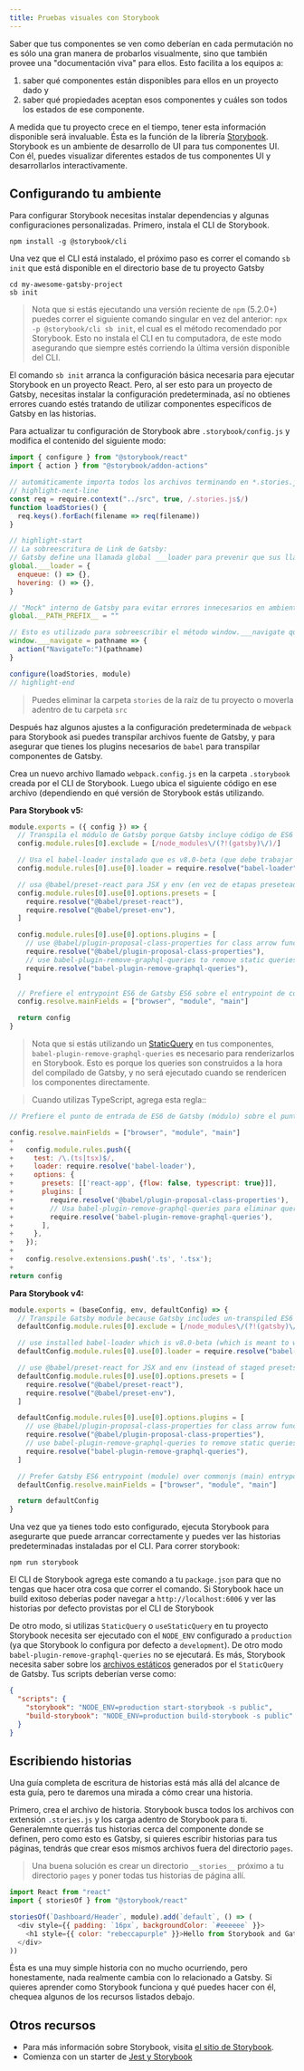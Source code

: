 ```yaml
---
title: Pruebas visuales con Storybook
---
```


Saber que tus componentes se ven como deberían en cada permutación no es sólo una gran manera de probarlos visualmente, sino que también provee una "documentación viva" para ellos. Esto facilita a los equipos a:

1. saber qué componentes están disponibles para ellos en un proyecto dado y
2. saber qué propiedades aceptan esos componentes y cuáles son todos los estados de ese componente.

A medida que tu proyecto crece en el tiempo, tener esta información disponible será invaluable. Ésta es la función de la librería [Storybook](https://storybook.js.org/). Storybook es un ambiente de desarrollo de UI para tus componentes UI. Con él, puedes visualizar diferentes estados de tus componentes UI y desarrollarlos interactivamente.

## Configurando tu ambiente

Para configurar Storybook necesitas instalar dependencias y algunas configuraciones personalizadas. Primero, instala el CLI de Storybook.

```shell
npm install -g @storybook/cli
```

Una vez que el CLI está instalado, el próximo paso es correr el comando `sb init` que está disponible en el directorio base de tu proyecto Gatsby

```shell
cd my-awesome-gatsby-project
sb init
```

> Nota que si estás ejecutando una versión reciente de `npm` (5.2.0+) puedes correr el siguiente comando singular en vez del anterior: `npx -p @storybook/cli sb init`, el cual es el método recomendado por Storybook. Esto no instala el CLI en tu computadora, de este modo asegurando que siempre estés corriendo la última versión disponible del CLI.

El comando `sb init` arranca la configuración básica necesaria para ejecutar Storybook en un proyecto React. Pero, al ser esto para un proyecto de Gatsby, necesitas instalar la configuración predeterminada, así no obtienes errores cuando estés tratando de utilizar componentes específicos de Gatsby en las historias.

Para actualizar tu configuración de Storybook abre `.storybook/config.js` y modifica el contenido del siguiente modo:

```js:title=.storybook/config.js
import { configure } from "@storybook/react"
import { action } from "@storybook/addon-actions"

// automáticamente importa todos los archivos terminando en *.stories.js
// highlight-next-line
const req = require.context("../src", true, /.stories.js$/)
function loadStories() {
  req.keys().forEach(filename => req(filename))
}

// highlight-start
// La sobreescritura de Link de Gatsby:
// Gatsby define una llamada global ___loader para prevenir que sus llamadas de métodos creen errores de consola. Debes pisarlo aquí
global.___loader = {
  enqueue: () => {},
  hovering: () => {},
}

// "Mock" interno de Gatsby para evitar errores innecesarios en ambientes de testing de storybook
global.__PATH_PREFIX__ = ""

// Esto es utilizado para sobreescribir el método window.___navigate que Gatsby usa y define para reportar qué camino un Link estaría llevándonos si no estuviese dentro de un storybook
window.___navigate = pathname => {
  action("NavigateTo:")(pathname)
}

configure(loadStories, module)
// highlight-end
```

> Puedes eliminar la carpeta  `stories` de la raíz de tu proyecto o moverla adentro de tu carpeta `src`

Después haz algunos ajustes a la configuración predeterminada de `webpack` para Storybook asi puedes transpilar archivos fuente de Gatsby, y para asegurar que tienes los plugins necesarios de `babel` para transpilar componentes de Gatsby.

Crea un nuevo archivo llamado `webpack.config.js` en la carpeta `.storybook` creada por el CLI de Storybook. Luego ubica el siguiente código en ese archivo (dependiendo en qué versión de Storybook estás utilizando.

**Para Storybook v5:**

```js:title=.storybook/webpack.config.js
module.exports = ({ config }) => {
  // Transpila el módulo de Gatsby porque Gatsby incluye código de ES6 no-transpilado.
  config.module.rules[0].exclude = [/node_modules\/(?!(gatsby)\/)/]

  // Usa el babel-loader instalado que es v8.0-beta (que debe trabajar junto a @babel/core@7)
  config.module.rules[0].use[0].loader = require.resolve("babel-loader")

  // usa @babel/preset-react para JSX y env (en vez de etapas preseteadas)
  config.module.rules[0].use[0].options.presets = [
    require.resolve("@babel/preset-react"),
    require.resolve("@babel/preset-env"),
  ]

  config.module.rules[0].use[0].options.plugins = [
    // use @babel/plugin-proposal-class-properties for class arrow functions
    require.resolve("@babel/plugin-proposal-class-properties"),
    // use babel-plugin-remove-graphql-queries to remove static queries from components when rendering in storybook
    require.resolve("babel-plugin-remove-graphql-queries"),
  ]

  // Prefiere el entrypoint ES6 de Gatsby ES6 sobre el entrypoint de commonjs (principal)
  config.resolve.mainFields = ["browser", "module", "main"]

  return config
}
```

> Nota que si estás utilizando un [StaticQuery](/docs/static-query/) en tus componentes, `babel-plugin-remove-graphql-queries` es necesario para renderizarlos en Storybook. Esto es porque los queries son construidos a la hora del compilado de Gatsby, y no será ejecutado cuando se rendericen los componentes directamente.

> Cuando utilizas TypeScript, agrega esta regla::

```diff:title=.storybook/webpack.config.js
// Prefiere el punto de entrada de ES6 de Gatsby (módulo) sobre el punto de entrada (principal) de commonjs

config.resolve.mainFields = ["browser", "module", "main"]
+
+   config.module.rules.push({
+     test: /\.(ts|tsx)$/,
+     loader: require.resolve('babel-loader'),
+     options: {
+       presets: [['react-app', {flow: false, typescript: true}]],
+       plugins: [
+         require.resolve('@babel/plugin-proposal-class-properties'),
+         // Usa babel-plugin-remove-graphql-queries para eliminar queries estáticas de componentes cuando se renderiza en storybook
+         require.resolve('babel-plugin-remove-graphql-queries'),
+       ],
+     },
+   });
+
+   config.resolve.extensions.push('.ts', '.tsx');
+
return config
```

**Para Storybook v4:**

```js:title=.storybook/webpack.config.js
module.exports = (baseConfig, env, defaultConfig) => {
  // Transpile Gatsby module because Gatsby includes un-transpiled ES6 code.
  defaultConfig.module.rules[0].exclude = [/node_modules\/(?!(gatsby)\/)/]

  // use installed babel-loader which is v8.0-beta (which is meant to work with @babel/core@7)
  defaultConfig.module.rules[0].use[0].loader = require.resolve("babel-loader")

  // use @babel/preset-react for JSX and env (instead of staged presets)
  defaultConfig.module.rules[0].use[0].options.presets = [
    require.resolve("@babel/preset-react"),
    require.resolve("@babel/preset-env"),
  ]

  defaultConfig.module.rules[0].use[0].options.plugins = [
    // use @babel/plugin-proposal-class-properties for class arrow functions
    require.resolve("@babel/plugin-proposal-class-properties"),
    // use babel-plugin-remove-graphql-queries to remove static queries from components when rendering in storybook
    require.resolve("babel-plugin-remove-graphql-queries"),
  ]

  // Prefer Gatsby ES6 entrypoint (module) over commonjs (main) entrypoint
  defaultConfig.resolve.mainFields = ["browser", "module", "main"]

  return defaultConfig
}
```
Una vez que ya tienes todo esto configurado, ejecuta Storybook para asegurarte que puede arrancar correctamente y puedes ver las historias predeterminadas instaladas por el CLI. Para correr storybook:

```shell
npm run storybook
```

El CLI de Storybook agrega este comando a tu `package.json` para que no tengas que hacer otra cosa que correr el comando. Si Storybook hace un build exitoso deberías poder navegar a `http://localhost:6006` y ver las historias por defecto provistas por el CLI de Storybook

De otro modo, si utilizas `StaticQuery` o `useStaticQuery` en tu proyecto Storybook necesita ser ejecutado con el `NODE_ENV` configurado a `production` (ya que Storybook lo configura por defecto a `development`). De otro modo `babel-plugin-remove-graphql-queries` no se ejecutará. Es más, Storybook necesita saber sobre los [archivos estáticos](https://storybook.js.org/docs/configurations/serving-static-files/#2-via-a-directory) generados por el `StaticQuery` de Gatsby. Tus scripts deberían verse como:

```json:title=package.json
{
  "scripts": {
    "storybook": "NODE_ENV=production start-storybook -s public",
    "build-storybook": "NODE_ENV=production build-storybook -s public"
  }
}
```

## Escribiendo historias

Una guía completa de escritura de historias está más allá del alcance de esta guía, pero te daremos una mirada a cómo crear una historia.

Primero, crea el archivo de historia. Storybook busca todos los archivos con extensión `.stories.js` y los carga adentro de Storybook para ti. Generalemnte querrás tus historias cerca del componente donde se definen, pero como esto es Gatsby, si quieres escribir historias para tus páginas, tendrás que crear esos mismos archivos fuera del directorio `pages`.

> Una buena solución es crear un directorio `__stories__` próximo a tu directorio `pages` y poner todas tus historias de página allí.

```jsx:title=src/components/example.stories.js
import React from "react"
import { storiesOf } from "@storybook/react"

storiesOf(`Dashboard/Header`, module).add(`default`, () => (
  <div style={{ padding: `16px`, backgroundColor: `#eeeeee` }}>
    <h1 style={{ color: "rebeccapurple" }}>Hello from Storybook and Gatsby!</h1>
  </div>
))
```

Ésta es una muy simple historia con no mucho ocurriendo, pero honestamente, nada realmente cambia con lo relacionado a Gatsby. Si quieres aprender como Storybook funciona y qué puedes hacer con él, chequea algunos de los recursos listados debajo.

## Otros recursos

- Para más información sobre Storybook, visita
  [el sitio de Storybook](https://storybook.js.org/).
- Comienza con un starter de [Jest y Storybook](https://github.com/Mathspy/gatsby-storybook-jest-starter)
